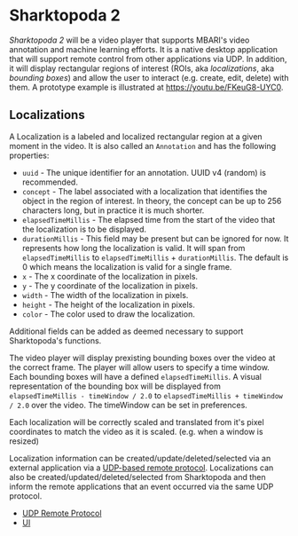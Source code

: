 # Sharktopoda 2

_Sharktopoda 2_ will be a video player that supports MBARI's video annotation and machine learning efforts. It is a native desktop application that will support remote control from other applications via UDP. In addition, it will display rectangular regions of interest (ROIs, aka _localizations_, aka _bounding boxes_) and allow the user to interact (e.g. create, edit, delete) with them. A prototype example is illustrated at <https://youtu.be/FKeuG8-UYC0>.

## Localizations

A Localization is a labeled and localized rectangular region at a given moment in the video. It is also called an `Annotation` and has the following properties:

- `uuid` - The unique identifier for an annotation. UUID v4 (random) is recommended.
- `concept` - The label associated with a localization that identifies the object in the region of interest. In theory, the concept can be up to 256 characters long, but in practice it is much shorter.
- `elapsedTimeMillis` - The elapsed time from the start of the video that the localization is to be displayed.
- `durationMillis` - This field may be present but can be ignored for now. It represents how long the localization is valid. It will span from `elapsedTimeMillis` to `elapsedTimeMillis` + `durationMillis`. The default is 0 which means the localization is valid for a single frame.
- `x` - The x coordinate of the localization in pixels.
- `y` - The y coordinate of the localization in pixels.
- `width` - The width of the localization in pixels.
- `height` - The height of the localization in pixels.
- `color` - The color used to draw the localization.

Additional fields can be added as deemed necessary to support Sharktopoda's functions.

The video player will display prexisting bounding boxes over the video at the correct frame. The player will allow users to specify a time window. Each bounding boxes will have a defined `elapsedTimeMillis`. A visual representation of the bounding box will be displayed from `elapsedTimeMillis - timeWindow / 2.0` to `elapsedTimeMillis + timeWindow / 2.0` over the video. The timeWindow can be set in preferences.

Each localization will be correctly scaled and translated from it's pixel coordinates to match the video as it is scaled. (e.g. when a window is resized)

Localization information can be created/update/deleted/selected via an external application via a [UDP-based remote protocol](UDP_Remote_Protocol.md). Localizations can also be created/updated/deleted/selected from Sharktopoda and then inform the remote applications that an event occurred via the same UDP protocol.

- [UDP Remote Protocol](UDP_Remote_Protocol.md)
- [UI](UI.md)

